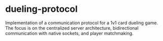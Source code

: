# dueling-protocol
Implementation of a communication protocol for a 1v1 card dueling game. The focus is on the centralized server architecture, bidirectional communication with native sockets, and player matchmaking.
